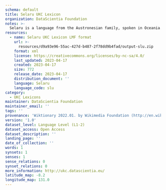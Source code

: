 ```yaml
---
schema: default
title: Selaru UKC Lexicon
organization: DataScientia Foundation
notes: >-
  Selaru is a language from the Austronesian family, spoken in Oceania. The UKC Lexicon of Selaru is represented as a lexico-semantic network. It consists of words, word senses, synsets, as well as sense-level and synset-level relationships.
resources:
  - name: Selaru UKC Lexicon LMF format
    url: >-
      resources/d9a93e96-55ac-427d-b487-2f78dd9b4fad/output-slu.zip
    format: xml
    license: https://creativecommons.org/licenses/by-nc-sa/4.0/
    last_updated: 2023-04-17
    created: 2023-04-17
    size: 772
    release_date: 2023-04-17
    distribution_document: ''
    language: Selaru
    language_code: slu
category:
  - UKC Lexicons
maintainer: DataScientia Foundation
maintainer_email: ''
tags: ''
provenance: 'Wiktionary 2022.01. by Wikimedia Foundation (http://en.wiktionary.org); Princeton WordNet 2.1 by Princeton University (https://wordnet.princeton.edu)'
version: '1.0'
dataset_level: Language Level (L1-2)
dataset_access: Open Access
dataset_description: ''
landing_page: ''
date_of_collection: ''
words: 1
synsets: 1
senses: 1
sense_relations: 0
synset_relations: 0
more_information: http://ukc.datascientia.eu/
latitude_map: -8.2
longitude_map: 131.0
---
```

